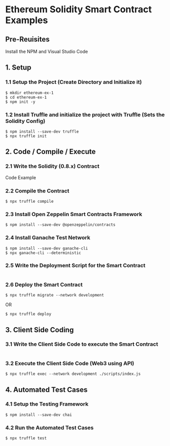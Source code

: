 # Ethereum Solidity Smart Contract Examples

## Pre-Reuisites

Install the NPM and Visual Studio Code

## 1. Setup

### 1.1 Setup the Project (Create Directory and Initialize it)

```
$ mkdir ethereum-ex-1
$ cd ethereum-ex-1
$ npm init -y
```

### 1.2 Install Truffle and initialize the project with Truffle (Sets the Solidity Config)

```
$ npm install --save-dev truffle
$ npx truffle init
```

## 2. Code / Compile / Execute

### 2.1 Write the Solidity (0.8.x) Contract 

Code Example 
<img>

### 2.2 Compile the Contract
```
$ npx truffle compile
```

### 2.3 Install Open Zeppelin Smart Contracts Framework

```
$ npm install --save-dev @openzeppelin/contracts
```

### 2.4 Install Ganache Test Network

```
$ npm install --save-dev ganache-cli
$ npx ganache-cli --deterministic
```

### 2.5 Write the Deployment Script for the Smart Contract

<img>

### 2.6 Deploy the Smart Contract

```
$ npx truffle migrate --network development
```

OR

```
$ npx truffle deploy
```


## 3. Client Side Coding

### 3.1 Write the Client Side Code to execute the Smart Contract

<img>


### 3.2 Execute the Client Side Code (Web3 using API)

```
$ npx truffle exec --network development ./scripts/index.js
```

## 4. Automated Test Cases

### 4.1 Setup the Testing Framework

```
$ npm install --save-dev chai
```

### 4.2 Run the Automated Test Cases

```
$ npx truffle test
```

